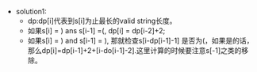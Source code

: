 + solution1:
    - dp:dp[i]代表到s[i]为止最长的valid string长度。
    - 如果s[i] = ) ans s[i-1] =(, dp[i] = dp[i-2]+2;
    - 如果s[i] = ) and s[i-1] = ), 那就检查s[i-dp[i-1]-1] 是否为(，如果是的话，那么dp[i]=dp[i-1]+2+[i-do[i-1]-2].这里计算的时候要注意s[-1]之类的移除。

